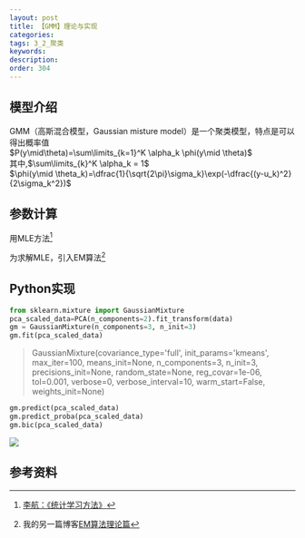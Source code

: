 ```yaml
---
layout: post
title: 【GMM】理论与实现
categories:
tags: 3_2_聚类
keywords:
description:
order: 304
---
```




## 模型介绍


GMM（高斯混合模型，Gaussian misture model）是一个聚类模型，特点是可以得出概率值  
$P(y\mid\theta)=\sum\limits_{k=1}^K \alpha_k \phi(y\mid \theta)$  
其中,$\sum\limits_{k}^K \alpha_k = 1$  
$\phi(y\mid \theta_k)=\dfrac{1}{\sqrt{2\pi}\sigma_k}\exp(-\dfrac{(y-u_k)^2}{2\sigma_k^2})$  


## 参数计算
用MLE方法[^lihang]  


为求解MLE，引入EM算法[^EM]


## Python实现


```py
from sklearn.mixture import GaussianMixture
pca_scaled_data=PCA(n_components=2).fit_transform(data)
gm = GaussianMixture(n_components=3, n_init=3)
gm.fit(pca_scaled_data)
```
>GaussianMixture(covariance_type='full', init_params='kmeans', max_iter=100,
        means_init=None, n_components=3, n_init=3, precisions_init=None,
        random_state=None, reg_covar=1e-06, tol=0.001, verbose=0,
        verbose_interval=10, warm_start=False, weights_init=None)


```py
gm.predict(pca_scaled_data)
gm.predict_proba(pca_scaled_data)
gm.bic(pca_scaled_data)
```

<img src='http://www.guofei.site/public/postimg/gmm.png'>

## 参考资料
[^lihang]: [李航：《统计学习方法》](https://www.weibo.com/u/2060750830?refer_flag=1005055013_)  
[^wangxiaochuan]: [王小川授课内容](https://weibo.com/hgsz2003)  
[^EM]: 我的另一篇博客[EM算法理论篇](http://www.guofei.site/2017/11/09/em.html)
